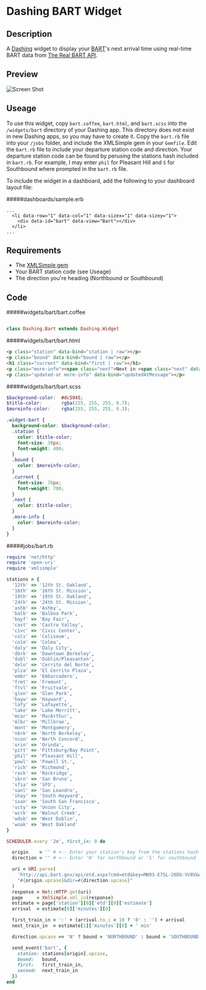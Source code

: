 Dashing BART Widget
=
Description
-

A [Dashing](http://shopify.github.com/dashing) widget to display your [BART](http://en.wikipedia.org/wiki/Bay_Area_Rapid_Transit)'s next arrival time using real-time BART data from [The Real BART API](http://www.bart.gov/schedules/developers/api.aspx).

Preview
-
![Screen Shot](http://i.imgur.com/WU6z6w2.png)

Useage
-
To use this widget, copy `bart.coffee`, `bart.html`, and `bart.scss` into the `/widgets/bart` directory of your Dashing app. This directory does not exist in new Dashing apps, so you may have to create it. Copy the `bart.rb` file into your `/jobs` folder, and include the XMLSimple gem in your `Gemfile`. Edit the `bart.rb` file to include your departure station code and direction. Your departure station code can be found by perusing the stations hash included in `bart.rb`. For example, I may enter `phil` for Pleasant Hill and `S` for Southbound where prompted in the `bart.rb` file.

To include the widget in a dashboard, add the following to your dashboard layout file:

#####dashboards/sample.erb

```HTML+ERB
...
  <li data-row="1" data-col="1" data-sizex="1" data-sizey="1">
    <div data-id="bart" data-view="Bart"></div>
  </li>
...
```

Requirements
-
* The [XMLSimple gem](http://rubygems.org/gems/xml-simple)
* Your BART station code (see Useage)
* The direction you're heading (Northbound or Southbound)

Code
-
#####widgets/bart/bart.coffee

```coffee

class Dashing.Bart extends Dashing.Widget

```

#####widgets/bart/bart.html

```HTML
<p class="station" data-bind="station | raw"></p>
<p class="bound" data-bind="bound | raw"></p>
<h1 class="current" data-bind="first | raw"></h1>
<p class="more-info"><span class="next">Next in <span class="next" data-bind="second | raw"></span></span></p>
<p class="updated-at more-info" data-bind="updatedAtMessage"></p>
```

#####widgets/bart/bart.scss

```SCSS
$background-color:  #dc5945;
$title-color:       rgba(255, 255, 255, 0.7);
$moreinfo-color:    rgba(255, 255, 255, 0.3);

.widget-bart {
  background-color: $background-color;
  .station {
    color: $title-color;
    font-size: 30px;
    font-weight: 400;
  }
  .bound {
    color: $moreinfo-color;
  }
  .current {
    font-size: 76px;
    font-weight: 700;
  }
  .next {
    color: $title-color;
  }
  .more-info {
    color: $moreinfo-color;
  }
}
```

#####jobs/bart.rb

```rb
require 'net/http'
require 'open-uri'
require 'xmlsimple'

stations = {
  '12th' => '12th St. Oakland',
  '16th' => '16th St. Mission',
  '19th' => '19th St. Oakland',
  '24th' => '24th St. Mission',
  'ashb' => 'Ashby',
  'balb' => 'Balboa Park',
  'bayf' => 'Bay Fair',
  'cast' => 'Castro Valley',
  'civc' => 'Civic Center',
  'cols' => 'Coliseum',
  'colm' => 'Colma',
  'daly' => 'Daly City',
  'dbrk' => 'Downtown Berkeley',
  'dubl' => 'Dublin/Pleasanton',
  'deln' => 'Cerrito del Norte',
  'plza' => 'El Cerrito Plaza',
  'embr' => 'Embarcadero',
  'frmt' => 'Fremont',
  'ftvl' => 'Fruitvale',
  'glen' => 'Glen Park',
  'hayw' => 'Hayward',
  'lafy' => 'Lafayette',
  'lake' => 'Lake Merritt',
  'mcar' => 'MacArthur',
  'mlbr' => 'Millbrae',
  'mont' => 'Montgomery',
  'nbrk' => 'North Berkeley',
  'ncon' => 'North Concord',
  'orin' => 'Orinda',
  'pitt' => 'Pittsburg/Bay Point',
  'phil' => 'Pleasant Hill',
  'powl' => 'Powell St.',
  'rich' => 'Richmond',
  'rock' => 'Rockridge',
  'sbrn' => 'San Bruno',
  'sfia' => 'SFO',
  'sanl' => 'San Leandro',
  'shay' => 'South Hayward',
  'ssan' => 'South San Francisco',
  'ucty' => 'Union City',
  'wcrk' => 'Walnut Creek',
  'wdub' => 'West Dublin',
  'woak' => 'West Oakland'
}

SCHEDULER.every '2m', first_in: 0 do

  origin    = '' # <-- Enter your station's key from the stations hash above
  direction = '' # <-- Enter 'N' for northbound or 'S' for southbound

  uri = URI.parse(
    'http://api.bart.gov/api/etd.aspx?cmd=etd&key=MW9S-E7SL-26DU-VV8V&orig=' +
    "#{origin.upcase}&dir=#{direction.upcase}"
  )
  response = Net::HTTP.get(uri)
  page     = XmlSimple.xml_in(response)
  estimate = page['station'][0]['etd'][0]['estimate']
  arrival  = estimate[0]['minutes'][0]

  first_train_in = ':' + (arrival.to_i < 10 ? '0' : '') + arrival
  next_train_in  = estimate[1]['minutes'][0] + ' min'

  direction.upcase == 'N' ? bound = 'NORTHBOUND' : bound = 'SOUTHBOUND'

  send_event('bart', {
    station: stations[origin].upcase,
    bound:   bound,
    first:   first_train_in,
    second:  next_train_in
  })
end

```
